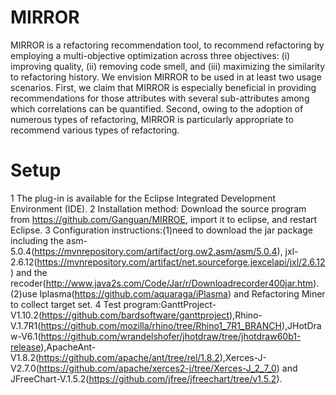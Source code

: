 # MIRROR
MIRROR is a refactoring recommendation tool, to recommend refactoring by employing a multi-objective optimization across three objectives: (i) improving quality, (ii) removing code smell, and (iii) maximizing the similarity to refactoring history. We envision MIRROR to be used in at least two usage scenarios. First, we claim that MIRROR is especially beneficial in providing recommendations for those attributes with several sub-attributes among which correlations can be quantified. Second, owing to the adoption of numerous types of refactoring, MIRROR is particularly appropriate to recommend various types of refactoring.

# Setup
1 The plug-in is available for the Eclipse Integrated Development Environment (IDE).
2 Installation method: Download the source program from https://github.com/Ganguan/MIRROE, import it to eclipse, and restart Eclipse.
3 Configuration instructions:(1)need to download the jar package including the asm-5.0.4(https://mvnrepository.com/artifact/org.ow2.asm/asm/5.0.4), jxl-2.6.12(https://mvnrepository.com/artifact/net.sourceforge.jexcelapi/jxl/2.6.12) and the recoder(http://www.java2s.com/Code/Jar/r/Downloadrecorder400jar.htm).(2)use Iplasma(https://github.com/aquaraga/iPlasma) and Refactoring Miner to collect target set.
4 Test program:GanttProject-V1.10.2(https://github.com/bardsoftware/ganttproject),Rhino-V.1.7R1(https://github.com/mozilla/rhino/tree/Rhino1_7R1_BRANCH),JHotDraw-V6.1(https://github.com/wrandelshofer/jhotdraw/tree/jhotdraw60b1-release),ApacheAnt-V1.8.2(https://github.com/apache/ant/tree/rel/1.8.2),Xerces-J-V2.7.0(https://github.com/apache/xerces2-j/tree/Xerces-J_2_7_0) and JFreeChart-V.1.5.2(https://github.com/jfree/jfreechart/tree/v1.5.2).
